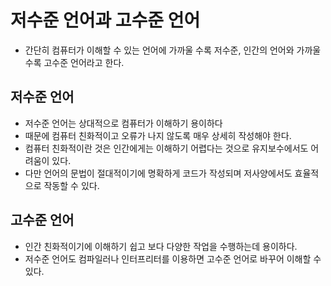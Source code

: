 # 저수준 언어과 고수준 언어
  - 간단히 컴퓨터가 이해할 수 있는 언어에 가까울 수록 저수준, 인간의 언어와 가까울 수록 고수준 언어라고 한다.

## 저수준 언어
  - 저수준 언어는 상대적으로 컴퓨터가 이해하기 용이하다
  - 때문에 컴퓨터 친화적이고 오류가 나지 않도록 매우 상세히 작성해야 한다.
  - 컴퓨터 친화적이란 것은 인간에게는 이해하기 어렵다는 것으로 유지보수에서도 어려움이 있다.
  - 다만 언어의 문법이 절대적이기에 명확하게 코드가 작성되며 저사양에서도 효율적으로 작동할 수 있다.

## 고수준 언어
  - 인간 친화적이기에 이해하기 쉽고 보다 다양한 작업을 수행하는데 용이하다.
  - 저수준 언어도 컴파일러나 인터프리터를 이용하면 고수준 언어로 바꾸어 이해할 수 있다.
